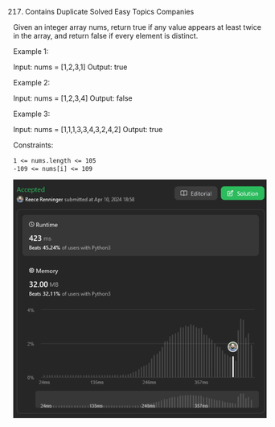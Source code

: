 217. Contains Duplicate
Solved
Easy
Topics
Companies

Given an integer array nums, return true if any value appears at least twice in the array, and return false if every element is distinct.

 

Example 1:

Input: nums = [1,2,3,1]
Output: true

Example 2:

Input: nums = [1,2,3,4]
Output: false

Example 3:

Input: nums = [1,1,1,3,3,4,3,2,4,2]
Output: true

 

Constraints:

    1 <= nums.length <= 105
    -109 <= nums[i] <= 109

![duplicate results](/assets/image.png)
